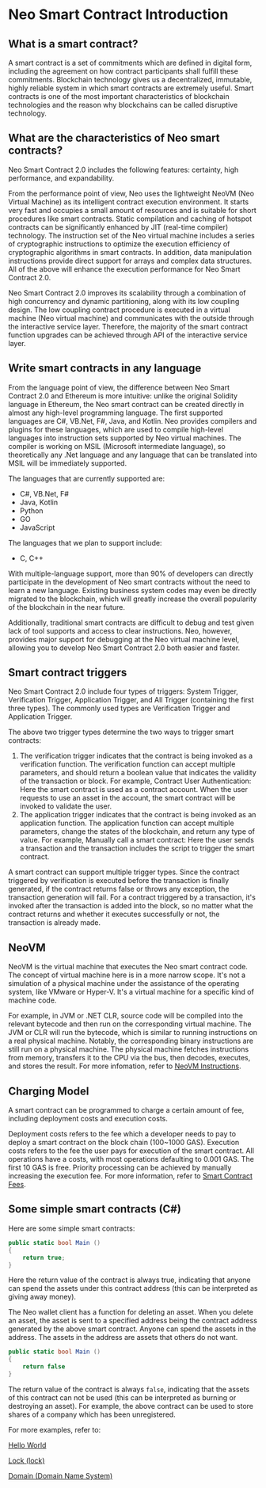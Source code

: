 # Neo Smart Contract Introduction

## What is a smart contract?

A smart contract is a set of commitments which are defined in digital form, including the agreement on how contract participants shall fulfill these commitments. Blockchain technology gives us a decentralized, immutable, highly reliable system in which smart contracts are extremely useful. Smart contracts is one of the most important characteristics of blockchain technologies and the reason why blockchains can be called disruptive technology.

## What are the characteristics of Neo smart contracts?

Neo Smart Contract 2.0 includes the following features: certainty, high performance, and expandability. 

From the performance point of view, Neo uses the lightweight NeoVM (Neo Virtual Machine) as its intelligent contract execution environment. It starts very fast and occupies a small amount of resources and is suitable for short procedures like smart contracts. Static compilation and caching of hotspot contracts can be significantly enhanced by JIT (real-time compiler) technology. The instruction set of the Neo virtual machine includes a series of cryptographic instructions to optimize the execution efficiency of cryptographic algorithms in smart contracts. In addition, data manipulation instructions provide direct support for arrays and complex data structures. All of the above will enhance the execution performance for Neo Smart Contract 2.0.

Neo Smart Contract 2.0 improves its scalability through a combination of high concurrency and dynamic partitioning, along with its low coupling design. The low coupling contract procedure is executed in a virtual machine (Neo virtual machine) and communicates with the outside through the interactive service layer. Therefore, the majority of the smart contract function upgrades can be achieved through API of the interactive service layer.

## Write smart contracts in any language

From the language point of view, the difference between Neo Smart Contract 2.0 and Ethereum is more intuitive: unlike the original Solidity language in Ethereum, the Neo smart contract can be created directly in almost any high-level programming language. The first supported languages ​​are C#, VB.Net, F#, Java, and Kotlin. Neo provides compilers and plugins for these languages, which are used to compile high-level languages ​​into instruction sets supported by Neo virtual machines. The compiler is working on MSIL (Microsoft intermediate language), so theoretically any .Net language and any language that can be translated into MSIL will be immediately supported.

The languages that are currently supported are:

- C#, VB.Net, F#
- Java, Kotlin
- Python
- GO
- JavaScript

The languages that we plan to support include:

- C, C++

With multiple-language support, more than 90% of developers can directly participate in the development of Neo smart contracts without the need to learn a new language. Existing business system codes may even be directly migrated to the blockchain, which will greatly increase the overall popularity of the blockchain in the near future.

Additionally, traditional smart contracts are difficult to debug and test given lack of tool supports and access to clear instructions. Neo, however, provides major support for debugging at the Neo virtual machine level, allowing you to develop Neo Smart Contract 2.0 both easier and faster.

## Smart contract triggers

Neo Smart Contract 2.0 include four types of triggers: System Trigger, Verification Trigger, Application Trigger, and All Trigger (containing the first three types). The commonly used types are Verification Trigger and Application Trigger.

The above two trigger types determine the two ways to trigger smart contracts:

1. The verification trigger indicates that the contract is being invoked as a verification function. The verification function can accept multiple parameters, and should return a boolean value that indicates the validity of the transaction or block. For example, Contract User Authentication: Here the smart contract is used as a contract account. When the user requests to use an asset in the account, the smart contract will be invoked to validate the user.
2. The application trigger indicates that the contract is being invoked as an application function. The application function can accept multiple parameters, change the states of the blockchain, and return any type of value. For example, Manually call a smart contract: Here the user sends a transaction and the transaction includes the script to trigger the smart contract.

A smart contract can support multiple trigger types. Since the contract triggered by verification is executed before the transaction is finally generated, if the contract returns false or throws any exception, the transaction generation will fail. For a contract triggered by a transaction, it's invoked after the transaction is added into the block, so no matter what the contract returns and whether it executes successfully or not, the transaction is already made.

## NeoVM

NeoVM is the virtual machine that executes the Neo smart contract code. The concept of virtual machine here is in a more narrow scope. It's not a simulation of a physical machine under the assistance of the operating system, like VMware or Hyper-V. It's a virtual machine for a specific kind of machine code.

For example, in JVM or .NET CLR, source code will be compiled into the relevant bytecode and then run on the corresponding virtual machine. The JVM or CLR will run the bytecode, which is similar to running instructions on a real physical machine. Notably, the corresponding binary instructions are still run on a physical machine. The physical machine fetches instructions from memory, transfers it to the CPU via the bus, then decodes, executes, and stores the result. For more infomation, refer to [NeoVM Instructions](../../reference/neo_vm.md).

## Charging Model

A smart contract can be programmed to charge a certain amount of fee, including deployment costs and execution costs.

Deployment costs refers to the fee which a developer needs to pay to deploy a smart contract on the block chain (100~1000 GAS). Execution costs refers to the fee the user pays for execution of the smart contract. All operations have a costs, with most operations defaulting to 0.001 GAS. The first 10 GAS is free. Priority processing can be achieved by manually increasing the execution fee. For more information, refer to [Smart Contract Fees](../fees.md).

## Some simple smart contracts (C#)

Here are some simple smart contracts:

```c#
public static bool Main ()
{
    return true;
}
```

Here the return value of the contract is always true, indicating that anyone can spend the assets under this contract address (this can be interpreted as giving away money).

The Neo wallet client has a function for deleting an asset. When you delete an asset, the asset is sent to a specified address being the contract address generated by the above smart contract. Anyone can spend the assets in the address. The assets in the address are assets that others do not want.

```c#
public static bool Main ()
{
    return false
}
```

The return value of the contract is always `false`, indicating that the assets of this contract can not be used (this can be interpreted as burning or destroying an asset). For example, the above contract can be used to store shares of a company which has been unregistered.

For more examples, refer to:

[Hello World](../sample/HelloWorld.md)

[Lock (lock)](../sample/lock2.md)

[Domain (Domain Name System)](../sample/Domain.md)
